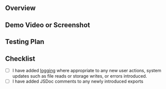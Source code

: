 ## Overview
<!-- add a link to a Github Issue here -->

## Demo Video or Screenshot

## Testing Plan 

## Checklist
- [ ] I have added [logging](https://github.com/votingworks/vxsuite/tree/main/libs/logging) where appropriate to any new user actions, system updates such as file reads or storage writes, or errors introduced.
- [ ] I have added JSDoc comments to any newly introduced exports
